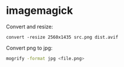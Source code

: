 # imagemagick

Convert and resize:

```
convert -resize 2560x1435 src.png dist.avif
```

Convert png to jpg:

```bash
mogrify -format jpg <file.png>
```
